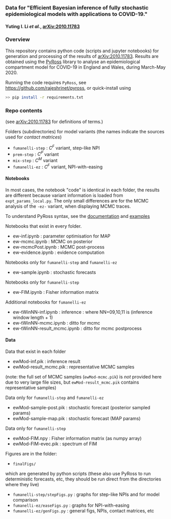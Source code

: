 ### Data for "Efficient Bayesian inference of fully stochastic epidemiological models with applications to COVID-19."
#### Yuting I. Li *et al.*, [arXiv:2010.11783](https://arxiv.org/abs/2010.11783)

### Overview

This repository contains python code (scripts and jupyter notebooks) for generation and processing of the results of [arXiv:2010.11783](https://arxiv.org/abs/2010.11783).  Results are obtained using the [PyRoss](https://github.com/rajeshrinet/pyross) library to analyse an epidemiological compartment model for COVID-19 in England and Wales, during March-May 2020.

Running the code requires `PyRoss`, see
<https://github.com/rajeshrinet/pyross>, or quick-install using
```bash
>> pip install -r requirements.txt
```

### Repo contents 
(see [arXiv:2010.11783](https://arxiv.org/abs/2010.11783) for definitions of terms.)

Folders (subdirectories) for model variants (the names indicate the sources used for *contact matrices*)
* `fumanelli-step` : $`C^F`$ variant, step-like NPI
* `prem-step` : $`C^P`$ variant
* `mix-step` : $`C^M`$ variant
* `fumanelli-ez` : $`C^F`$ variant, NPI-with-easing

#### Notebooks 
In most cases, the notebook "code" is identical in each folder, the results are different because variant 
information is loaded from `expt_params_local.py`.  The only small differences are for the MCMC analysis of the `-ez-` variant, 
when displaying MCMC traces.

To understand PyRoss syntax, see the [ documentation](https://pyross.readthedocs.io/en/latest/) and [examples](https://github.com/rajeshrinet/pyross#examples)

Notebooks that exist in every folder. 
* ew-inf.ipynb : parameter optimisation for MAP
* ew-mcmc.ipynb : MCMC on posterior
* ew-mcmcPost.ipynb : MCMC post-process
* ew-evidence.ipynb : evidence computation

Notebooks only for `fumanelli-step` and `fumanelli-ez`
* ew-sample.ipynb : stochastic forecasts

Notebooks only for `fumanelli-step`
* ew-FIM.ipynb  : Fisher information matrix

Additional notebooks for `fumanelli-ez`
* ew-tWinNN-inf.ipynb : inference : where NN=09,10,11 is (inference window length + 1)
* ew-tWinNN-mcmc.ipynb : ditto for mcmc
* ew-tWinNN-result_mcmc.ipynb : ditto for mcmc postprocess

#### Data 

Data that exist in each folder
* ewMod-inf.pik : inference result
* ewMod-result_mcmc.pik : representative MCMC samples

(note: the full set of MCMC samples (`ewMod-mcmc.pik`) is *not* provided here due to very large file sizes, but `ewMod-result_mcmc.pik` contains representative samples)

Data only for `fumanelli-step` and `fumanelli-ez`
* ewMod-sample-post.pik : stochastic forecast (posterior sampled params)
* ewMod-sample-map.pik : stochastic forecast (MAP params)

Data only for `fumanelli-step`
* ewMod-FIM.npy : Fisher information matrix (as numpy array)
* ewMod-FIM-evec.pik : spectrum of FIM

Figures are in the folder:
* `finalFigs/` 

which are generated by python scripts
(these also use PyRoss to run deterministic forecasts, etc, they should be run direct from the directories where they live)
* `fumanelli-step/stepFigs.py` : graphs for step-like NPIs and for model comparison
* `fumanelli-ez/easeFigs.py` : graphs for NPI-with-easing
* `fumanelli-ez/genFigs.py` : general figs, NPIs, contact matrices, etc

